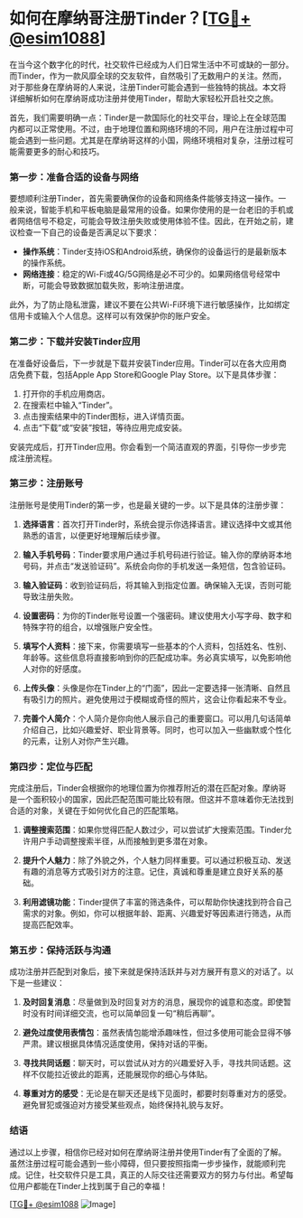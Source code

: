 # 如何在摩纳哥注册Tinder？[[TG💪+ @esim1088](https://t.me/s/esim1088)]

在当今这个数字化的时代，社交软件已经成为人们日常生活中不可或缺的一部分。而Tinder，作为一款风靡全球的交友软件，自然吸引了无数用户的关注。然而，对于那些身在摩纳哥的人来说，注册Tinder可能会遇到一些独特的挑战。本文将详细解析如何在摩纳哥成功注册并使用Tinder，帮助大家轻松开启社交之旅。

首先，我们需要明确一点：Tinder是一款国际化的社交平台，理论上在全球范围内都可以正常使用。不过，由于地理位置和网络环境的不同，用户在注册过程中可能会遇到一些问题。尤其是在摩纳哥这样的小国，网络环境相对复杂，注册过程可能需要更多的耐心和技巧。

### **第一步：准备合适的设备与网络**

要想顺利注册Tinder，首先需要确保你的设备和网络条件能够支持这一操作。一般来说，智能手机和平板电脑是最常用的设备。如果你使用的是一台老旧的手机或者网络信号不稳定，可能会导致注册失败或使用体验不佳。因此，在开始之前，建议检查一下自己的设备是否满足以下要求：

- **操作系统**：Tinder支持iOS和Android系统，确保你的设备运行的是最新版本的操作系统。
- **网络连接**：稳定的Wi-Fi或4G/5G网络是必不可少的。如果网络信号经常中断，可能会导致数据加载失败，影响注册进度。

此外，为了防止隐私泄露，建议不要在公共Wi-Fi环境下进行敏感操作，比如绑定信用卡或输入个人信息。这样可以有效保护你的账户安全。

### **第二步：下载并安装Tinder应用**

在准备好设备后，下一步就是下载并安装Tinder应用。Tinder可以在各大应用商店免费下载，包括Apple App Store和Google Play Store。以下是具体步骤：

1. 打开你的手机应用商店。
2. 在搜索栏中输入“Tinder”。
3. 点击搜索结果中的Tinder图标，进入详情页面。
4. 点击“下载”或“安装”按钮，等待应用完成安装。

安装完成后，打开Tinder应用。你会看到一个简洁直观的界面，引导你一步步完成注册流程。

### **第三步：注册账号**

注册账号是使用Tinder的第一步，也是最关键的一步。以下是具体的注册步骤：

1. **选择语言**：首次打开Tinder时，系统会提示你选择语言。建议选择中文或其他熟悉的语言，以便更好地理解后续步骤。
   
2. **输入手机号码**：Tinder要求用户通过手机号码进行验证。输入你的摩纳哥本地号码，并点击“发送验证码”。系统会向你的手机发送一条短信，包含验证码。

3. **输入验证码**：收到验证码后，将其输入到指定位置。确保输入无误，否则可能导致注册失败。

4. **设置密码**：为你的Tinder账号设置一个强密码。建议使用大小写字母、数字和特殊字符的组合，以增强账户安全性。

5. **填写个人资料**：接下来，你需要填写一些基本的个人资料，包括姓名、性别、年龄等。这些信息将直接影响到你的匹配成功率。务必真实填写，以免影响他人对你的好感度。

6. **上传头像**：头像是你在Tinder上的“门面”，因此一定要选择一张清晰、自然且有吸引力的照片。避免使用过于模糊或奇怪的照片，这会让你看起来不专业。

7. **完善个人简介**：个人简介是你向他人展示自己的重要窗口。可以用几句话简单介绍自己，比如兴趣爱好、职业背景等。同时，也可以加入一些幽默或个性化的元素，让别人对你产生兴趣。

### **第四步：定位与匹配**

完成注册后，Tinder会根据你的地理位置为你推荐附近的潜在匹配对象。摩纳哥是一个面积较小的国家，因此匹配范围可能比较有限。但这并不意味着你无法找到合适的对象，关键在于如何优化自己的匹配策略。

1. **调整搜索范围**：如果你觉得匹配人数过少，可以尝试扩大搜索范围。Tinder允许用户手动调整搜索半径，从而接触到更多潜在对象。

2. **提升个人魅力**：除了外貌之外，个人魅力同样重要。可以通过积极互动、发送有趣的消息等方式吸引对方的注意。记住，真诚和尊重是建立良好关系的基础。

3. **利用滤镜功能**：Tinder提供了丰富的筛选条件，可以帮助你快速找到符合自己需求的对象。例如，你可以根据年龄、距离、兴趣爱好等因素进行筛选，从而提高匹配效率。

### **第五步：保持活跃与沟通**

成功注册并匹配到对象后，接下来就是保持活跃并与对方展开有意义的对话了。以下是一些建议：

1. **及时回复消息**：尽量做到及时回复对方的消息，展现你的诚意和态度。即使暂时没有时间详细交流，也可以简单回复一句“稍后再聊”。

2. **避免过度使用表情包**：虽然表情包能增添趣味性，但过多使用可能会显得不够严肃。建议根据具体情况适度使用，保持对话的平衡。

3. **寻找共同话题**：聊天时，可以尝试从对方的兴趣爱好入手，寻找共同话题。这样不仅能拉近彼此的距离，还能展现你的细心与体贴。

4. **尊重对方的感受**：无论是在聊天还是线下见面时，都要时刻尊重对方的感受。避免冒犯或强迫对方接受某些观点，始终保持礼貌与友好。

### **结语**

通过以上步骤，相信你已经对如何在摩纳哥注册并使用Tinder有了全面的了解。虽然注册过程可能会遇到一些小障碍，但只要按照指南一步步操作，就能顺利完成。记住，社交软件只是工具，真正的人际交往还需要双方的努力与付出。希望每位用户都能在Tinder上找到属于自己的幸福！

[[TG💪+ @esim1088](https://t.me/s/esim1088) ![Image](https://i.postimg.cc/4NQfJmqS/Snipaste-2025-05-13-00-14-12.png)]